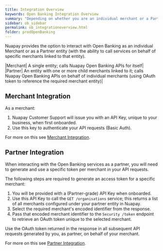```yaml
---
title: Integration Overview
keywords: Open Banking Integration Overview
summary: "Depending on whether you are an individual merchant or a Partner, managing multiple merchants, your integration with Nuapay will be different. This section outlines what is required in both models."
sidebar: ob_sidebar
permalink: ob_integrationoverview.html
folder: prodOpenBanking
---
```


Nuapay provides the option to  interact with Open Banking as an individual Merchant or as a Partner entity (with the ability to call services on behalf of specific merchants linked to that entity).

|Merchant| A single entity; calls Nuapay Open Banking APIs for itself|
|Partner| An entity with one or more child merchants linked to it; calls Nuapay Open Banking APIs on behalf of individual merchants (using OAuth token to reference the required merchant entity)|


## Merchant Integration

As a merchant:

1. Nuapay Customer Support will issue you with an API Key, unique to your business,  when first onboarded.
1. Use this key to authenticate your API requests (Basic Auth).

For more on this see [Merchant Integration](ob_merchantintegration.html).

## Partner Integration

When interacting with the Open Banking services as a partner, you will need to generate and use a specific token per merchant in your API requests.  

The following steps are required to generate an access token for a specific merchant:

1. You will be provided with a (Partner-grade) API Key when onboarded. 
1. Use this API Key to call the `GET /organisations` service; this returns a list of all merchants configured under your partner entity in Nuapay.
1. Select the required merchant's encoded identifier from the response.
1. Pass that encoded merchant identifier to the `Security /token` endpoint to retrieve an OAuth token unique to the selected merchant.

Use the OAuth token returned in the response in all subsequent API requests generated by you, as partner, on behalf of your merchant.

For more on this see [Partner Integration](ob_partnerintegration.html).









